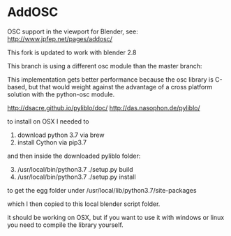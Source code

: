 # AddOSC
OSC support in the viewport for Blender, see: http://www.jpfep.net/pages/addosc/

This fork is updated to work with blender 2.8

This branch is using a different osc module than the master branch:

This implementation gets better performance because the osc library is C-based, but that would weight against the advantage of a cross platform solution with the python-osc module.

http://dsacre.github.io/pyliblo/doc/
http://das.nasophon.de/pyliblo/

to install on OSX I needed to 

1. download python 3.7 via brew
2. install Cython via pip3.7

and then inside the downloaded pyliblo folder:

3. /usr/local/bin/python3.7 ./setup.py build
4. /usr/local/bin/python3.7 ./setup.py install

to get the egg folder under /usr/local/lib/python3.7/site-packages

which I then copied to this local blender script folder.

it should be working on OSX, but if you want to use it with windows or linux you need to compile the library yourself.
